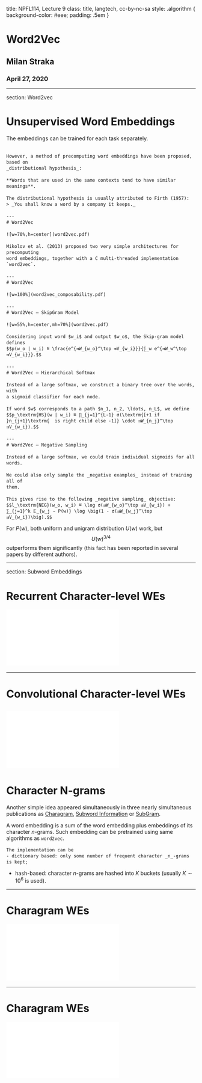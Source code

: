 title: NPFL114, Lecture 9
class: title, langtech, cc-by-nc-sa
style: .algorithm { background-color: #eee; padding: .5em }

# Word2Vec

## Milan Straka

### April 27, 2020

---
section: Word2vec
# Unsupervised Word Embeddings

The embeddings can be trained for each task separately.

~~~

However, a method of precomputing word embeddings have been proposed, based on
_distributional hypothesis_:

**Words that are used in the same contexts tend to have similar meanings**.

The distributional hypothesis is usually attributed to Firth (1957):
> _You shall know a word by a company it keeps._

---
# Word2Vec

![w=70%,h=center](word2vec.pdf)

Mikolov et al. (2013) proposed two very simple architectures for precomputing
word embeddings, together with a C multi-threaded implementation `word2vec`.

---
# Word2Vec

![w=100%](word2vec_composability.pdf)

---
# Word2Vec – SkipGram Model

![w=55%,h=center,mh=70%](word2vec.pdf)

Considering input word $w_i$ and output $w_o$, the Skip-gram model defines
$$p(w_o | w_i) ≝ \frac{e^{⇉W_{w_o}^\top ⇉V_{w_i}}}{∑_w e^{⇉W_w^\top ⇉V_{w_i}}}.$$

---
# Word2Vec – Hierarchical Softmax

Instead of a large softmax, we construct a binary tree over the words, with
a sigmoid classifier for each node.

If word $w$ corresponds to a path $n_1, n_2, \ldots, n_L$, we define
$$p_\textrm{HS}(w | w_i) ≝ ∏_{j=1}^{L-1} σ(\textrm{[+1 if }n_{j+1}\textrm{  is right child else -1]} \cdot ⇉W_{n_j}^\top ⇉V_{w_i}).$$

---
# Word2Vec – Negative Sampling

Instead of a large softmax, we could train individual sigmoids for all words.

We could also only sample the _negative examples_ instead of training all of
them.

This gives rise to the following _negative sampling_ objective:
$$l_\textrm{NEG}(w_o, w_i) ≝ \log σ(⇉W_{w_o}^\top ⇉V_{w_i}) + ∑_{j=1}^k 𝔼_{w_j ∼ P(w)} \log \big(1 - σ(⇉W_{w_j}^\top ⇉V_{w_i})\big).$$

~~~

For $P(w)$, both uniform and unigram distribution $U(w)$ work, but
$$U(w)^{3/4}$$
outperforms them significantly (this fact has been reported in several papers by
different authors).

---
section: Subword Embeddings
# Recurrent Character-level WEs

![w=80%,h=center](cle_rnn_examples.pdf)

---
# Convolutional Character-level WEs

![w=100%](cle_cnn_examples.pdf)
---
# Character N-grams

Another simple idea appeared simultaneously in three nearly simultaneous
publications as [Charagram](https://arxiv.org/abs/1607.02789), [Subword Information](https://arxiv.org/abs/1607.04606) or [SubGram](http://link.springer.com/chapter/10.1007/978-3-319-45510-5_21).

A word embedding is a sum of the word embedding plus embeddings of its character
_n_-grams. Such embedding can be pretrained using same algorithms as `word2vec`.

~~~
The implementation can be
- dictionary based: only some number of frequent character _n_-grams is kept;
~~~
- hash-based: character _n_-grams are hashed into $K$ buckets
  (usually $K ∼ 10^6$ is used).

---
# Charagram WEs

![w=100%,v=middle](cle_charagram_examples.pdf)

---
# Charagram WEs

![w=48%,h=center](cle_charagram_ngrams.pdf)

